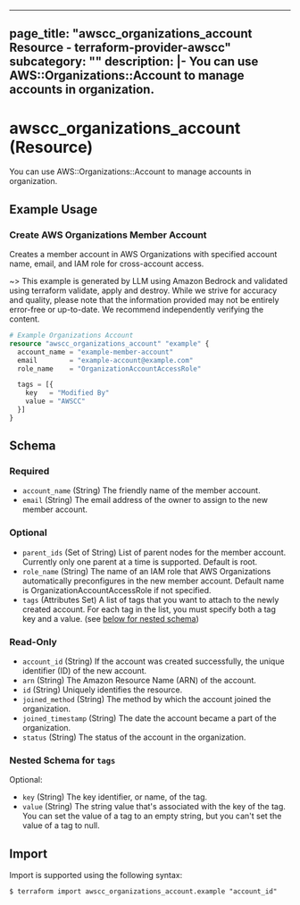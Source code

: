 
---
page_title: "awscc_organizations_account Resource - terraform-provider-awscc"
subcategory: ""
description: |-
  You can use AWS::Organizations::Account to manage accounts in organization.
---

# awscc_organizations_account (Resource)

You can use AWS::Organizations::Account to manage accounts in organization.

## Example Usage

### Create AWS Organizations Member Account

Creates a member account in AWS Organizations with specified account name, email, and IAM role for cross-account access.

~> This example is generated by LLM using Amazon Bedrock and validated using terraform validate, apply and destroy. While we strive for accuracy and quality, please note that the information provided may not be entirely error-free or up-to-date. We recommend independently verifying the content.

```terraform
# Example Organizations Account
resource "awscc_organizations_account" "example" {
  account_name = "example-member-account"
  email        = "example-account@example.com"
  role_name    = "OrganizationAccountAccessRole"

  tags = [{
    key   = "Modified By"
    value = "AWSCC"
  }]
}
```

<!-- schema generated by tfplugindocs -->
## Schema

### Required

- `account_name` (String) The friendly name of the member account.
- `email` (String) The email address of the owner to assign to the new member account.

### Optional

- `parent_ids` (Set of String) List of parent nodes for the member account. Currently only one parent at a time is supported. Default is root.
- `role_name` (String) The name of an IAM role that AWS Organizations automatically preconfigures in the new member account. Default name is OrganizationAccountAccessRole if not specified.
- `tags` (Attributes Set) A list of tags that you want to attach to the newly created account. For each tag in the list, you must specify both a tag key and a value. (see [below for nested schema](#nestedatt--tags))

### Read-Only

- `account_id` (String) If the account was created successfully, the unique identifier (ID) of the new account.
- `arn` (String) The Amazon Resource Name (ARN) of the account.
- `id` (String) Uniquely identifies the resource.
- `joined_method` (String) The method by which the account joined the organization.
- `joined_timestamp` (String) The date the account became a part of the organization.
- `status` (String) The status of the account in the organization.

<a id="nestedatt--tags"></a>
### Nested Schema for `tags`

Optional:

- `key` (String) The key identifier, or name, of the tag.
- `value` (String) The string value that's associated with the key of the tag. You can set the value of a tag to an empty string, but you can't set the value of a tag to null.

## Import

Import is supported using the following syntax:

```shell
$ terraform import awscc_organizations_account.example "account_id"
```
